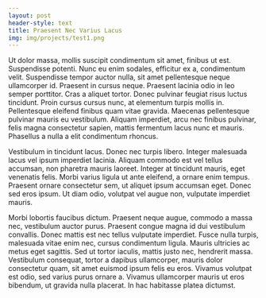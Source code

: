 ```yaml
---
layout: post
header-style: text
title: Praesent Nec Varius Lacus
img: img/projects/test1.png
---
```


Ut dolor massa, mollis suscipit condimentum sit amet, finibus ut est. Suspendisse potenti. Nunc eu enim sodales, efficitur ex a, condimentum velit. Suspendisse tempor auctor nulla, sit amet pellentesque neque ullamcorper id. Praesent in cursus neque. Praesent lacinia odio in leo semper porttitor. Cras a aliquet tortor. Donec pulvinar feugiat risus luctus tincidunt. Proin cursus cursus nunc, at elementum turpis mollis in. Pellentesque eleifend finibus quam vitae gravida. Maecenas pellentesque pulvinar mauris eu vestibulum. Aliquam imperdiet, arcu nec finibus pulvinar, felis magna consectetur sapien, mattis fermentum lacus nunc et mauris. Phasellus a nulla a elit condimentum rhoncus.

Vestibulum in tincidunt lacus. Donec nec turpis libero. Integer malesuada lacus vel ipsum imperdiet lacinia. Aliquam commodo est vel tellus accumsan, non pharetra mauris laoreet. Integer at tincidunt mauris, eget venenatis felis. Morbi varius ligula ut ante eleifend, a ornare enim tempus. Praesent ornare consectetur sem, ut aliquet ipsum accumsan eget. Donec sed eros ipsum. Ut diam odio, volutpat vel augue non, vulputate imperdiet mauris.

Morbi lobortis faucibus dictum. Praesent neque augue, commodo a massa nec, vestibulum auctor purus. Praesent congue magna id dui vestibulum convallis. Donec mattis est nec tellus vulputate imperdiet. Fusce nulla turpis, malesuada vitae enim nec, cursus condimentum ligula. Mauris ultricies ac metus eget sagittis. Sed ut tortor iaculis, mattis justo nec, hendrerit massa. Vestibulum consequat, tortor a dapibus ullamcorper, mauris dolor consectetur quam, sit amet euismod ipsum felis eu eros. Vivamus volutpat est odio, sed varius purus ornare a. Vivamus ullamcorper mauris ut eros bibendum, ut gravida nulla placerat. In hac habitasse platea dictumst.

